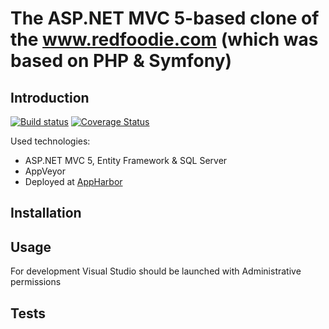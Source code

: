 # The ASP.NET MVC 5-based clone of the www.redfoodie.com (which was based on PHP & Symfony)

## Introduction

[![Build status](https://ci.appveyor.com/api/projects/status/24oiciv992bwtx8n?svg=true)](https://ci.appveyor.com/project/osya/redfoodie) [![Coverage Status](https://coveralls.io/repos/github/osya/redfoodie/badge.svg?branch=master)](https://coveralls.io/github/osya/redfoodie?branch=master)

Used technologies:

- ASP.NET MVC 5, Entity Framework & SQL Server
- AppVeyor
- Deployed at [AppHarbor](http://redfoodie.apphb.com/)

## Installation

## Usage

For development Visual Studio should be launched with Administrative permissions

## Tests

